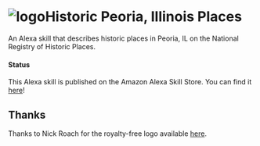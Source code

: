 # ![logo](https://cdn2.iconfinder.com/data/icons/circle-icons-1/64/pin-128.png)Historic Peoria, Illinois Places
An Alexa skill that describes historic places in Peoria, IL on the National Registry of Historic Places.

#### Status
This Alexa skill is published on the Amazon Alexa Skill Store. You can find it [here](https://www.amazon.com/Castor-Labs-Historic-Peoria-Illinois/dp/B072Q9NDWS/ref=sr_1_1?s=digital-skills&ie=UTF8&qid=1496848597&sr=1-1&keywords=peoria)!

## Thanks
Thanks to Nick Roach for the royalty-free logo available [here](https://www.iconfinder.com/icons/1055010/pin_tag_icon#size=128).
